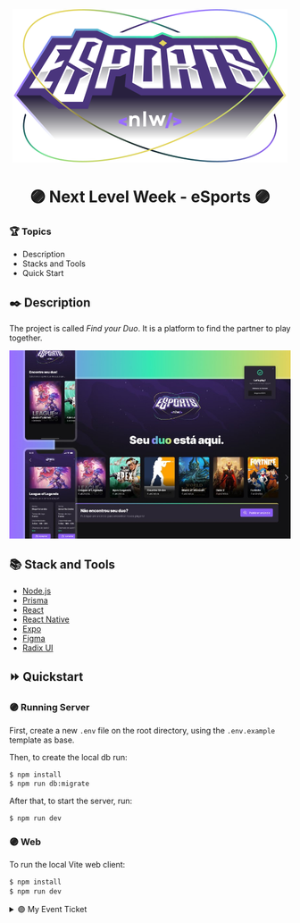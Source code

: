 <div align="center">
 <img src="images/nlw-esports-logo.svg" alt="Next Level Week Esports Logo" />
 <h1>🟣 Next Level Week - eSports 🟣</h1>
</div>

### 🏆 Topics

- Description
- Stacks and Tools
- Quick Start

## ✒️ Description

The project is called _Find your Duo_.
It is a platform to find the partner to play together.

<p align="center">
<img src="images/app-preview.jpeg" alt="Next Level Week Esports Logo" /></p>

## 📚 Stack and Tools

- [Node.js](https://nodejs.org/)
- [Prisma](https://www.prisma.io/)
- [React](https://reactjs.org/)
- [React Native](https://reactnative.dev/)
- [Expo](https://expo.dev/)
- [Figma](https://www.figma.com/)
- [Radix UI](https://www.radix-ui.com/)

## ⏩ Quickstart

### 🟣 Running Server

First, create a new `.env` file on the root directory, using the `.env.example` template as base.

Then, to create the local db run:

```sh
$ npm install
$ npm run db:migrate
```

After that, to start the server, run:

```sh
$ npm run dev
```

### 🟣 Web

To run the local Vite web client:

```sh
$ npm install
$ npm run dev
```

<details><summary>🟣 My Event Ticket</summary><br />
 <img width="400" src="images/ticket.jpg" />
</details>
